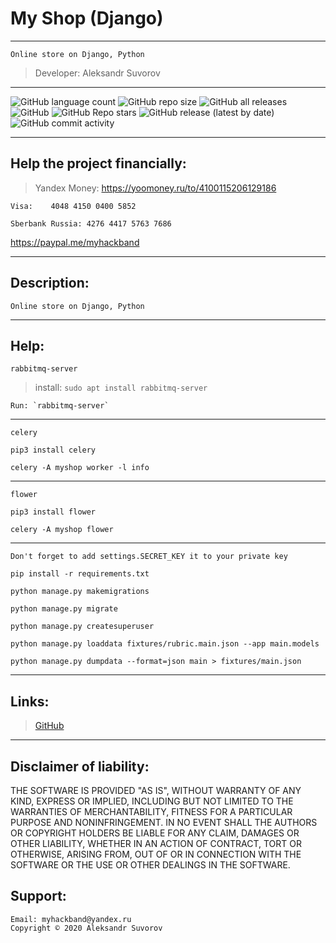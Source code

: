 My Shop (Django)
===
---

    Online store on Django, Python
>Developer: Aleksandr Suvorov

---

![GitHub language count](https://img.shields.io/github/languages/count/mysmarthub/myshop)
![GitHub repo size](https://img.shields.io/github/repo-size/mysmarthub/myshop)
![GitHub all releases](https://img.shields.io/github/downloads/mysmarthub/myshop/total)
![GitHub](https://img.shields.io/github/license/mysmarthub/myshop)
![GitHub Repo stars](https://img.shields.io/github/stars/mysmarthub/myshop?style=social)
![GitHub release (latest by date)](https://img.shields.io/github/v/release/mysmarthub/myshop)
![GitHub commit activity](https://img.shields.io/github/commit-activity/y/mysmarthub/myshop)

---

Help the project financially:
---
>Yandex Money:
https://yoomoney.ru/to/4100115206129186

    Visa:    4048 4150 0400 5852

    Sberbank Russia: 4276 4417 5763 7686

https://paypal.me/myhackband

---

Description:
---
    Online store on Django, Python

---

Help:
---


    rabbitmq-server

>install: `sudo apt install rabbitmq-server`

    Run: `rabbitmq-server`

--------------------------------
    celery

`pip3 install celery`

`celery -A myshop worker -l info`

--------------------------------
    flower

`pip3 install flower`

`celery -A myshop flower`

--------------------------------

    Don't forget to add settings.SECRET_KEY it to your private key

`pip install -r requirements.txt`

`python manage.py makemigrations`

`python manage.py migrate`

`python manage.py createsuperuser`

`python manage.py loaddata fixtures/rubric.main.json --app main.models`

`python manage.py dumpdata --format=json main > fixtures/main.json`

---

Links:
---
>[GitHub](https://github.com/mysmarthub/myshop)

---

Disclaimer of liability:
------------------------
THE SOFTWARE IS PROVIDED "AS IS", WITHOUT WARRANTY OF ANY KIND, EXPRESS OR
IMPLIED, INCLUDING BUT NOT LIMITED TO THE WARRANTIES OF MERCHANTABILITY,
FITNESS FOR A PARTICULAR PURPOSE AND NONINFRINGEMENT. IN NO EVENT SHALL THE
AUTHORS OR COPYRIGHT HOLDERS BE LIABLE FOR ANY CLAIM, DAMAGES OR OTHER
LIABILITY, WHETHER IN AN ACTION OF CONTRACT, TORT OR OTHERWISE, ARISING FROM,
OUT OF OR IN CONNECTION WITH THE SOFTWARE OR THE USE OR OTHER DEALINGS IN THE
SOFTWARE.

Support:
---
    Email: myhackband@yandex.ru
    Copyright © 2020 Aleksandr Suvorov